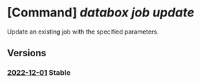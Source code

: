 # [Command] _databox job update_

Update an existing job with the specified parameters.

## Versions

### [2022-12-01](/Resources/mgmt-plane/L3N1YnNjcmlwdGlvbnMve30vcmVzb3VyY2Vncm91cHMve30vcHJvdmlkZXJzL21pY3Jvc29mdC5kYXRhYm94L2pvYnMve30=/2022-12-01.xml) **Stable**

<!-- mgmt-plane /subscriptions/{}/resourcegroups/{}/providers/microsoft.databox/jobs/{} 2022-12-01 -->
